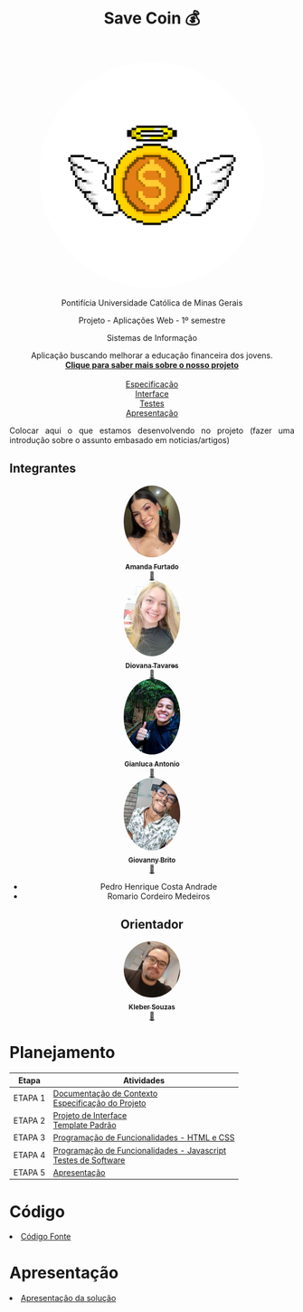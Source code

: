 <div align="center">
    <h1>Save Coin 💰</h1>
    <br>
    <p align="center">
  <img style="border-radius: 50%;" src="src/img/Logo Save Coin.png" width="400px;" alt=""/> 
  <br>
    <p>Pontifícia Universidade Católica de Minas Gerais</p>
    <p>Projeto - Aplicações Web - 1º semestre</p>
    <p>Sistemas de Informação</p>
</div>

</p>

<p align="center">
   Aplicação buscando melhorar a educação financeira dos jovens.
    <br>
    <a href="docs/Etapa1DocContexto.md" rel="docs"><strong>Clique para saber mais sobre o nosso projeto</strong></a>
    <br>
    <br>
    <a href="docs/Etapa1Especificacao.md">Especificação</a>
    <br>
    <a href="docs/Etapa2Interface.md">Interface</a>
    <br>
    <a href="docs/Etapa4Testes">Testes</a>
    <br>
    <a href="presentation/README.md">Apresentação</a>
</p>


<div align="justify">

<p>Colocar aqui o que estamos desenvolvendo no projeto (fazer uma introdução sobre o assunto embasado em noticias/artigos)</p>

</div>

## Integrantes

<div align="center">

<td align="center"><a href="https://github.com/furtadoamanda"><img style="border-radius: 50%;" src="docs/img/amanda.jpeg" width="100px;" alt=""/><br /><sub><b>Amanda Furtado</b></sub></a><br /><a href="https://github.com/furtadoamanda" title="Amanda Furtado">🚀</a></td>

</div>
<div align="center">

<td align="center"><a href="https://github.com/DiovanaT"><img style="border-radius: 50%;" src="docs/img/dio.jpg" width="100px;" alt=""/><br /><sub><b>Diovana Tavares</b></sub></a><br /><a href="https://github.com/Diovana" title="Diovana Tavares">🚀</a></td>

</div>
<div align="center">

<td align="center"><a href="https://github.com/pagliuca1"><img style="border-radius: 50%;" src="docs/img/Gianluca Antonio.jpeg" width="100px;" alt=""/><br /><sub><b>Gianluca Antonio</b></sub></a><br /><a href="https://github.com/pagliuca1" title="Gianluca Antonio">🚀</a></td>

</div>
<div align="center">

<td align="center"><a href="https://github.com/GiovannyBrito"><img style="border-radius: 50%;" src="docs/img/Giovanny de Sales Brito.jpeg" width="100px;" alt=""/><br /><sub><b>Giovanny Brito</b></sub></a><br /><a href="https://github.com/GiovannyBrito" title="Giovanny Brito">🚀</a></td>

</div>
<div align="center">

* Pedro Henrique Costa Andrade
* Romario Cordeiro Medeiros

## Orientador

<td align="center"><a href="https://github.com/KleberSouza"><img style="border-radius: 50%;" src="docs/img/kleber.jpeg" width="100px;" alt=""/><br /><sub><b>Kleber Souzas</b></sub></a><br /><a href="https://github.com/KleberSouza" title="Kleber Souza">🚀</a></td>

</div> 

# Planejamento

| Etapa         | Atividades |
|  :----:   | ----------- |
| ETAPA 1         |[Documentação de Contexto](docs/Etapa1DocContexto.md) <br> [Especificação do Projeto](docs/Etapa1Especificacao.md) |
| ETAPA 2         |[Projeto de Interface](docs/Etapa2Interface.md) <br> [Template Padrão](docs/Etapa2Template.md) |
| ETAPA 3         |[Programação de Funcionalidades - HTML e CSS](docs/Etapa3e4Desenvolvimento.md) |
| ETAPA 4        |[Programação de Funcionalidades - Javascript](docs/Etapa3e4Desenvolvimento.md) <br> [Testes de Software ](docs/Etapa4Testes.md) |
| ETAPA 5         | [Apresentação](presentation/README.md) |

# Código

<li><a href="src/README.md"> Código Fonte</a></li>

# Apresentação

<li><a href="presentation/README.md"> Apresentação da solução</a></li>
